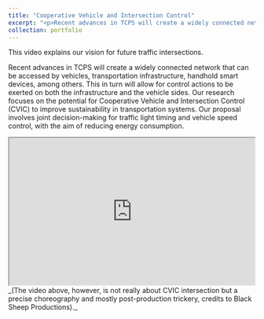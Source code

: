 ```yaml
---
title: "Cooperative Vehicle and Intersection Control"
excerpt: "<p>Recent advances in TCPS will create a widely connected network that can be accessed by vehicles, transportation infrastructure, handhold smart devices, among others. This in turn will allow for control actions to be exerted on both the infrastructure and the vehicle sides. Our research focuses on the potential for Cooperative Vehicle and Intersection Control (CVIC) to improve sustainability in transportation systems. Our proposal involves joint decision-making for traffic light timing and vehicle speed control, with the aim of reducing energy consumption.</p><img src='/images/Autonomous Intersection.png'>"
collection: portfolio
---
```

This video explains our vision for future traffic intersections.

Recent advances in TCPS will create a widely connected network that can be accessed by vehicles, transportation infrastructure, handhold smart devices, among others. This in turn will allow for control actions to be exerted on both the infrastructure and the vehicle sides. Our research focuses on the potential for Cooperative Vehicle and Intersection Control (CVIC) to improve sustainability in transportation systems. Our proposal involves joint decision-making for traffic light timing and vehicle speed control, with the aim of reducing energy consumption.
<iframe width="500" height="300"
src="https://www.youtube.com/embed/4SmJP8TdWTU">
</iframe>
_(The video above, however, is not really about CVIC intersection but a precise choreography and mostly post-production trickery, credits to Black Sheep Productions)._